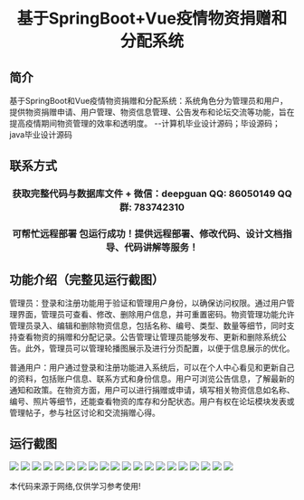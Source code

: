 <p><h1 align="center">基于SpringBoot+Vue疫情物资捐赠和分配系统</h1></p>

## 简介
基于SpringBoot和Vue疫情物资捐赠和分配系统：系统角色分为管理员和用户，提供物资捐赠申请、用户管理、物资信息管理、公告发布和论坛交流等功能，旨在提高疫情期间物资管理的效率和透明度。    --计算机毕业设计源码；毕设源码；java毕业设计源码


## 联系方式
<p><h3 align="center">获取完整代码与数据库文件 + 微信：deepguan QQ: 86050149 QQ群: 783742310</h3></p>
<p><h3 align="center">可帮忙远程部署 包运行成功！提供远程部署、修改代码、设计文档指导、代码讲解等服务！</h3></p>

## 功能介绍（完整见运行截图）
管理员：登录和注册功能用于验证和管理用户身份，以确保访问权限。通过用户管理界面，管理员可查看、修改、删除用户信息，并可重置密码。物资管理功能允许管理员录入、编辑和删除物资信息，包括名称、编号、类型、数量等细节，同时支持查看物资的捐赠和分配记录。公告管理让管理员能够发布、更新和删除系统公告。此外，管理员可以管理轮播图展示及进行分页配置，以便于信息展示的优化。

普通用户：用户通过登录和注册功能进入系统后，可以在个人中心看见和更新自己的资料，包括账户信息、联系方式和身份信息。用户可浏览公告信息，了解最新的通知和政策。在物资方面，用户可以进行捐赠或申请，填写相关物资信息如名称、编号、照片等细节，还能查看物资的库存和分配状态。用户有权在论坛模块发表或管理帖子，参与社区讨论和交流捐赠心得。


## 运行截图
![](https://bs-1329754181.cos.ap-shanghai.myqcloud.com/spring/EpidemicMaterialDonationAndDistributionSystem/img/001.jpg)
![](https://bs-1329754181.cos.ap-shanghai.myqcloud.com/spring/EpidemicMaterialDonationAndDistributionSystem/img/002.jpg)
![](https://bs-1329754181.cos.ap-shanghai.myqcloud.com/spring/EpidemicMaterialDonationAndDistributionSystem/img/003.jpg)
![](https://bs-1329754181.cos.ap-shanghai.myqcloud.com/spring/EpidemicMaterialDonationAndDistributionSystem/img/004.jpg)
![](https://bs-1329754181.cos.ap-shanghai.myqcloud.com/spring/EpidemicMaterialDonationAndDistributionSystem/img/005.jpg)
![](https://bs-1329754181.cos.ap-shanghai.myqcloud.com/spring/EpidemicMaterialDonationAndDistributionSystem/img/006.jpg)
![](https://bs-1329754181.cos.ap-shanghai.myqcloud.com/spring/EpidemicMaterialDonationAndDistributionSystem/img/007.jpg)
![](https://bs-1329754181.cos.ap-shanghai.myqcloud.com/spring/EpidemicMaterialDonationAndDistributionSystem/img/008.jpg)
![](https://bs-1329754181.cos.ap-shanghai.myqcloud.com/spring/EpidemicMaterialDonationAndDistributionSystem/img/009.jpg)
![](https://bs-1329754181.cos.ap-shanghai.myqcloud.com/spring/EpidemicMaterialDonationAndDistributionSystem/img/010.jpg)
![](https://bs-1329754181.cos.ap-shanghai.myqcloud.com/spring/EpidemicMaterialDonationAndDistributionSystem/img/011.jpg)
![](https://bs-1329754181.cos.ap-shanghai.myqcloud.com/spring/EpidemicMaterialDonationAndDistributionSystem/img/012.jpg)
![](https://bs-1329754181.cos.ap-shanghai.myqcloud.com/spring/EpidemicMaterialDonationAndDistributionSystem/img/013.jpg)
![](https://bs-1329754181.cos.ap-shanghai.myqcloud.com/spring/EpidemicMaterialDonationAndDistributionSystem/img/014.jpg)
![](https://bs-1329754181.cos.ap-shanghai.myqcloud.com/spring/EpidemicMaterialDonationAndDistributionSystem/img/015.jpg)
![](https://bs-1329754181.cos.ap-shanghai.myqcloud.com/spring/EpidemicMaterialDonationAndDistributionSystem/img/016.jpg)
![](https://bs-1329754181.cos.ap-shanghai.myqcloud.com/spring/EpidemicMaterialDonationAndDistributionSystem/img/017.jpg)
![](https://bs-1329754181.cos.ap-shanghai.myqcloud.com/spring/EpidemicMaterialDonationAndDistributionSystem/img/018.jpg)
![](https://bs-1329754181.cos.ap-shanghai.myqcloud.com/spring/EpidemicMaterialDonationAndDistributionSystem/img/019.jpg)
![](https://bs-1329754181.cos.ap-shanghai.myqcloud.com/spring/EpidemicMaterialDonationAndDistributionSystem/img/020.jpg)

<p>本代码来源于网络,仅供学习参考使用!</p>
